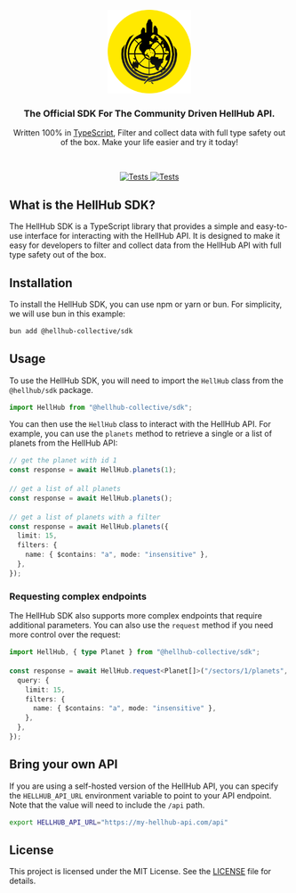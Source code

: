 <p align="center">
  <a href="https://github.com/hellhub-collective/sdk">
    <img src="https://raw.githubusercontent.com/hellhub-collective/sdk/main/assets/logo.png" width="150px" alt="HellHub SDK Logo" />
  </a>
</p>

<h3 align="center">The Official SDK For The Community Driven HellHub API.</h3>
<p align="center">Written 100% in <a href="https://github.com/microsoft/TypeScript">TypeScript</a>, Filter and collect data with full type safety out of the box. Make your life easier and try it today!</p>

<br />

<p align="center">
   <a href="https://github.com/hellhub-collective/sdk/actions/workflows/github-code-scanning/codeql">
    <img src="https://github.com/hellhub-collective/sdk/actions/workflows/github-code-scanning/codeql/badge.svg?branch=main" alt="Tests" />
  </a>
  <a href="https://github.com/hellhub-collective/sdk/actions/workflows/test.yml">
    <img src="https://github.com/hellhub-collective/sdk/actions/workflows/test.yml/badge.svg" alt="Tests" />
  </a>
</p>

## What is the HellHub SDK?

The HellHub SDK is a TypeScript library that provides a simple and easy-to-use interface for interacting with the HellHub API. It is designed to make it easy for developers to filter and collect data from the HellHub API with full type safety out of the box.

## Installation

To install the HellHub SDK, you can use npm or yarn or bun. For simplicity, we will use bun in this example:

```bash
bun add @hellhub-collective/sdk
```

## Usage

To use the HellHub SDK, you will need to import the `HellHub` class from the `@hellhub/sdk` package.

```typescript
import HellHub from "@hellhub-collective/sdk";
```

You can then use the `HellHub` class to interact with the HellHub API. For example, you can use the `planets` method to retrieve a single or a list of planets from the HellHub API:

```typescript
// get the planet with id 1
const response = await HellHub.planets(1);

// get a list of all planets
const response = await HellHub.planets();

// get a list of planets with a filter
const response = await HellHub.planets({
  limit: 15,
  filters: {
    name: { $contains: "a", mode: "insensitive" },
  },
});
```

### Requesting complex endpoints

The HellHub SDK also supports more complex endpoints that require additional parameters. You can also use the `request` method if you need more control over the request:

```typescript
import HellHub, { type Planet } from "@hellhub-collective/sdk";

const response = await HellHub.request<Planet[]>("/sectors/1/planets", {
  query: {
    limit: 15,
    filters: {
      name: { $contains: "a", mode: "insensitive" },
    },
  },
});
```

## Bring your own API

If you are using a self-hosted version of the HellHub API, you can specify the `HELLHUB_API_URL` environment variable to point to your API endpoint. Note that the value will need to include the `/api` path.

```bash
export HELLHUB_API_URL="https://my-hellhub-api.com/api"
```

## License

This project is licensed under the MIT License. See the [LICENSE](https://github.com/hellhub-collective/sdk/blob/main/LICENSE) file for details.
